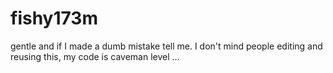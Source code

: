 # fishy173m
gentle and if I made a dumb mistake tell me. I don't mind people editing and reusing this, my code is caveman level …
